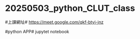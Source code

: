 # 20250503_python_CLUT_class

#上課網址#
https://meet.google.com/qkf-btyj-jnz

#python APP#
jupytet notebook
